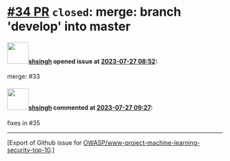 # [\#34 PR](https://github.com/OWASP/www-project-machine-learning-security-top-10/pull/34) `closed`: merge: branch 'develop' into master

#### <img src="https://avatars.githubusercontent.com/u/412800?v=4" width="50">[shsingh](https://github.com/shsingh) opened issue at [2023-07-27 08:52](https://github.com/OWASP/www-project-machine-learning-security-top-10/pull/34):

merge: #33 

#### <img src="https://avatars.githubusercontent.com/u/412800?v=4" width="50">[shsingh](https://github.com/shsingh) commented at [2023-07-27 09:27](https://github.com/OWASP/www-project-machine-learning-security-top-10/pull/34#issuecomment-1653241946):

fixes in #35


-------------------------------------------------------------------------------



[Export of Github issue for [OWASP/www-project-machine-learning-security-top-10](https://github.com/OWASP/www-project-machine-learning-security-top-10).]

